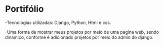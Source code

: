 # Portifólio

-Tecnologias utilizadas: Django, Python, Html e css.

-Uma forma de mostrar meus projetos por meio de uma pagina web,
sendo dinamico, conforme é adicionado projetos por meio do admin do django. 
